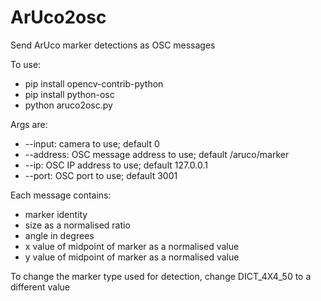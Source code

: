 # ArUco2osc
Send ArUco marker detections as OSC messages

To use: 
- pip install opencv-contrib-python
- pip install python-osc
- python aruco2osc.py

Args are:
- --input: camera to use; default 0
- --address: OSC message address to use; default /aruco/marker
- --ip: OSC IP address to use; default 127.0.0.1
- --port: OSC port to use; default 3001

Each message contains: 
- marker identity
- size as a normalised ratio
- angle in degrees
- x value of midpoint of marker as a normalised value
- y value of midpoint of marker as a normalised value

To change the marker type used for detection, change DICT_4X4_50 to a different value

